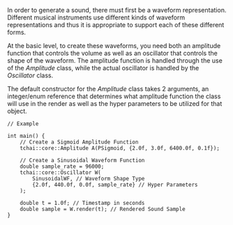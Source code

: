 In order to generate a sound, there must first be a waveform representation. Different musical instruments use different kinds of waveform representations and thus it is appropriate to support each of these different forms.

At the basic level, to create these waveforms, you need both an amplitude function that controls the volume as well as an oscillator that controls the shape of the waveform. The amplitude function is handled through the use of the *Amplitude* class, while the actual oscillator is handled by the *Oscillator* class. 

The default constructor for the *Amplitude* class takes 2 arguments, an integer/enum reference that determines what amplitude function the class will use in the render as well as the hyper parameters to be utilized for that object.

```
// Example

int main() {
	// Create a Sigmoid Amplitude Function
	tchai::core::Amplitude A(PSigmoid, {2.0f, 3.0f, 6400.0f, 0.1f});

	// Create a Sinusoidal Waveform Function
	double sample_rate = 96000;
	tchai::core::Oscillator W(
		SinusoidalWF, // Waveform Shape Type
		{2.0f, 440.0f, 0.0f, sample_rate} // Hyper Parameters
	);

	double t = 1.0f; // Timestamp in seconds
	double sample = W.render(t); // Rendered Sound Sample
}


```
